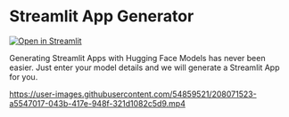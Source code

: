 # Streamlit App Generator

[![Open in Streamlit](https://static.streamlit.io/badges/streamlit_badge_black_white.svg)](https://kanakmi-streamlit-app-generator-app-ifj798.streamlit.app)


Generating Streamlit Apps with Hugging Face Models has never been easier. Just enter your model details and we will generate a Streamlit App for you.

https://user-images.githubusercontent.com/54859521/208071523-a5547017-043b-417e-948f-321d1082c5d9.mp4

